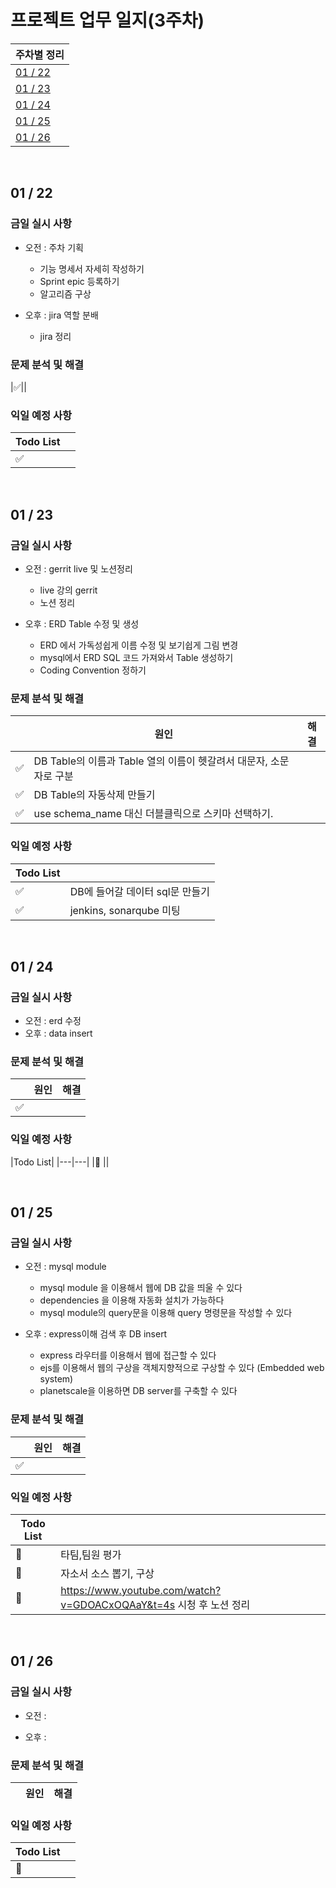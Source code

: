 # 프로젝트 업무 일지(3주차)

|주차별 정리|
|---|
|[01 / 22](#01--22)|
|[01 / 23](#01--23)|
|[01 / 24](#01--24)|
|[01 / 25](#01--25)|
|[01 / 26](#01--26)|

<br>

## 01 / 22

### 금일 실시 사항

- 오전 : 주차 기획

    - 기능 명세서 자세히 작성하기
    - Sprint epic 등록하기
    - 알고리즘 구상

- 오후 : jira 역할 분배 

    - jira 정리

### 문제 분석 및 해결
|:white_check_mark:||

### 익일 예정 사항

|Todo List||
|---|---|
|:white_check_mark: ||

<br>

## 01 / 23

### 금일 실시 사항

- 오전 : gerrit live 및 노션정리

    - live 강의 gerrit 
    - 노션 정리

- 오후 : ERD Table 수정 및 생성

    - ERD 에서 가독성쉽게 이름 수정 및 보기쉽게 그림 변경
    - mysql에서 ERD SQL 코드 가져와서 Table 생성하기
    - Coding Convention 정하기

### 문제 분석 및 해결
||원인|해결|
|---|---|---|
|:white_check_mark:|DB Table의 이름과 Table 열의 이름이 헷갈려서 대문자, 소문자로 구분|
|:white_check_mark:|DB Table의 자동삭제 만들기|
|:white_check_mark:|use schema_name 대신 더블클릭으로 스키마 선택하기.|

### 익일 예정 사항

|Todo List||
|---|---|
|:white_check_mark: |DB에 들어갈 데이터 sql문 만들기|
|:white_check_mark: |jenkins, sonarqube 미팅|

<br>

## 01 / 24

### 금일 실시 사항

- 오전 : erd 수정
- 오후 : data insert

### 문제 분석 및 해결

||원인|해결|
|---|---|---|
|:white_check_mark:||


### 익일 예정 사항

|Todo List|
|---|---|
|:black_square_button: ||

<br>

## 01 / 25

### 금일 실시 사항

- 오전 : mysql module
 
    - mysql module 을 이용해서 웹에 DB 값을 띄울 수 있다
    - dependencies 을 이용해 자동화 설치가 가능하다
    - mysql module의 query문을 이용해 query 명령문을 작성할 수 있다 

- 오후 : express이해 검색 후 DB insert

    - express 라우터를 이용해서 웹에 접근할 수 있다
    - ejs를 이용해서 웹의 구상을 객체지향적으로 구상할 수 있다 (Embedded web system)
    - planetscale을 이용하면 DB server를 구축할 수 있다

### 문제 분석 및 해결

||원인|해결|
|---|---|---|
|:white_check_mark:||


### 익일 예정 사항

|Todo List||
|---|---|
|:black_square_button: |타팀,팀원 평가|
|:black_square_button:|자소서 소스 뽑기, 구상|
|:black_square_button: |https://www.youtube.com/watch?v=GDOACxOQAaY&t=4s 시청 후 노션 정리|

<br>

## 01 / 26

### 금일 실시 사항

- 오전 : 
 

- 오후 : 

### 문제 분석 및 해결

||원인|해결|
|---|---|---|


### 익일 예정 사항

|Todo List||
|---|---|
|:black_square_button: | |
